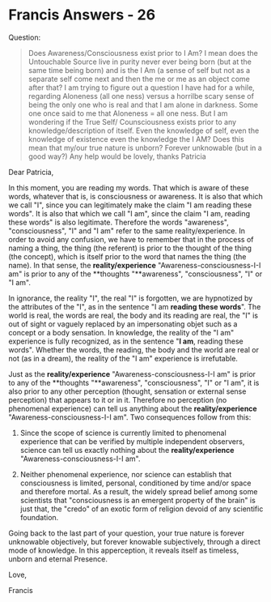 # Francis Answers - 26

Question:

>Does Awareness/Consciousness exist prior to I Am? I mean does the Untouchable Source live in purity never ever being born (but at the same time being born) and is the I Am (a sense of self but not as a separate self come next and then the me or me as an object come after that? I am trying to figure out a question I have had for a while, regarding Aloneness (all one ness) versus a horrilbe scary sense of being the only one who is real and that I am alone in darkness. Some one once said to me that Aloneness = all one ness. But I am wondering if the True Self/ Counsciousness exists prior to any knowledge/description of itself. Even the knowledge of self, even the knowledge of existence even the knowledge the I AM? Does this mean that my/our true nature is unborn? Forever unknowable (but in a good way?) Any help would be lovely, thanks Patricia

Dear Patricia,

In this moment, you are reading my words. That which is aware of these words, whatever that is, is consciousness or awareness. It is also that which we call "I", since you can legitimately make the claim "I am reading these words". It is also that which we call "I am", since the claim "I am, reading these words" is also legitimate. Therefore the words "awareness", "consciousness", "I" and "I am" refer to the same reality/experience. In order to avoid any confusion, we have to remember that in the process of naming a thing, the thing (the referent) is prior to the thought of the thing (the concept), which is itself prior to the word that names the thing (the name). In that sense, the **reality/experience** "Awareness-consciousness-I-I am" is prior to any of the **thoughts "**awareness", "consciousness", "I" or "I am".

In ignorance, the reality "I", the real "I" is forgotten, we are hypnotized by the attributes of the "I", as in the sentence "I am **reading these words**". The world is real, the words are real, the body and its reading are real, the "I" is out of sight or vaguely replaced by an impersonating objet such as a concept or a body sensation. In knowledge, the reality of the "I am" experience is fully recognized, as in the sentence "**I am**, reading these words". Whether the words, the reading, the body and the world are real or not (as in a dream), the reality of the "I am" experience is irrefutable.

Just as the **reality/experience** "Awareness-consciousness-I-I am" is prior to any of the **thoughts "**awareness", "consciousness", "I" or "I am", it is also prior to any other perception (thought, sensation or external sense perception) that appears to it or in it. Therefore no perception (no phenomenal experience) can tell us anything about the **reality/experience** "Awareness-consciousness-I-I am". Two consequences follow from this:

1. Since the scope of science is currently limited to phenomenal experience that can be verified by multiple independent observers, science can tell us exactly nothing about the **reality/experience** "Awareness-consciousness-I-I am".

2. Neither phenomenal experience, nor science can establish that consciousness is limited, personal, conditioned by time and/or space and therefore mortal. As a result, the widely spread belief among some scientists that "consciousness is an emergent property of the brain" is just that, the "credo" of an exotic form of religion devoid of any scientific foundation.

Going back to the last part of your question, your true nature is forever unknowable objectively, but forever knowable subjectively, through a direct mode of knowledge. In this apperception, it reveals itself as timeless, unborn and eternal Presence.

Love,

Francis

